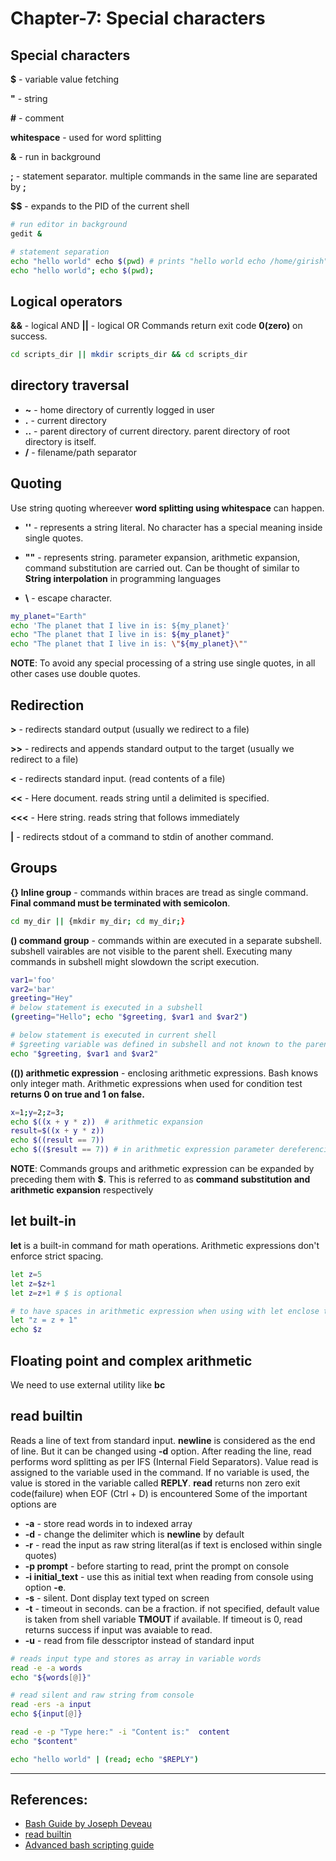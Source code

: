 # Chapter-7: Special characters

## Special characters
**$** - variable value fetching

**"** - string 

**\#** - comment

**whitespace** - used for word splitting

**&** - run in background

**;** - statement separator. multiple commands in the same line are separated by **;**

**$$** - expands to the PID of the current shell

```bash
# run editor in background
gedit &

# statement separation
echo "hello world" echo $(pwd) # prints "hello world echo /home/girish"
echo "hello world"; echo $(pwd);
```

## Logical operators
**&&** - logical AND
**||** - logical OR
Commands return exit code **0(zero)** on success.
```Bash
cd scripts_dir || mkdir scripts_dir && cd scripts_dir
```

## directory traversal
* **~** - home directory of currently logged in user
* **.** - current directory
* **..** - parent directory of current directory. parent directory of root directory is itself.
* **/** - filename/path separator

## Quoting
Use string quoting whereever **word splitting using whitespace** can happen.

* **''** - represents a string literal. No character has a special meaning inside single quotes.

* **""** - represents string. parameter expansion, arithmetic expansion, command substitution are carried out. Can be thought of similar to **String interpolation** in programming languages

* **\\** - escape character. 
```Bash
my_planet="Earth"
echo 'The planet that I live in is: ${my_planet}'
echo "The planet that I live in is: ${my_planet}"
echo "The planet that I live in is: \"${my_planet}\""
```

**NOTE**: To avoid any special processing of a string use single quotes, in all other cases use double quotes. 

## Redirection
**>** - redirects standard output (usually we redirect to a file)

**>>** - redirects and appends standard output to the target (usually we redirect to a file)

**<** - redirects standard input. (read contents of a file)

**<<** - Here document. reads string until a delimited is specified.

**<<<** - Here string. reads string that follows immediately

**|** - redirects stdout of a command to stdin of another command.


## Groups
**{} Inline group**  - commands within braces are tread as single command. **Final command must be terminated with semicolon**.
```bash
cd my_dir || {mkdir my_dir; cd my_dir;}
```

**() command group** - commands within are executed in a separate subshell. subshell vairables are not visible to the parent shell. Executing many commands in subshell might slowdown the script execution.
```bash
var1='foo'
var2='bar'
greeting="Hey"
# below statement is executed in a subshell
(greeting="Hello"; echo "$greeting, $var1 and $var2")

# below statement is executed in current shell
# $greeting variable was defined in subshell and not known to the parent shell.
echo "$greeting, $var1 and $var2"
```

**(()) arithmetic expression** - enclosing arithmetic expressions. Bash knows only integer math. Arithmetic expressions when used for condition test **returns 0 on true and 1 on false.**
```bash
x=1;y=2;z=3;
echo $((x + y * z))  # arithmetic expansion
result=$((x + y * z))
echo $((result == 7))
echo $(($result == 7)) # in arithmetic expression parameter dereferencing($) is optional
```

**NOTE**: Commands groups and arithmetic expression can be expanded by preceding them with **$**. This is referred to as **command substitution and arithmetic expansion** respectively

## let built-in
**let** is a built-in command for math operations.
Arithmetic expressions don't enforce strict spacing. 
```Bash
let z=5
let z=$z+1
let z=z+1 # $ is optional

# to have spaces in arithmetic expression when using with let enclose the expression in double quotes.
let "z = z + 1"
echo $z
```

## Floating point and complex arithmetic
We need to use external utility like **bc**


## read builtin
Reads a line of text from standard input. **newline** is considered as the end of line. But it can be changed using **-d** option. After reading the line, read performs word splitting as per IFS (Internal Field Separators). Value read is assigned to the variable used in the command. If no variable is used, the value is stored in the variable called **REPLY**. 
**read** returns non zero exit code(failure) when EOF (Ctrl + D) is encountered
Some of the important options are

* **-a** - store read words in to indexed array
* **-d** - change the delimiter which is **newline** by default
* **-r** - read the input as raw string literal(as if text is enclosed within single quotes)
* **-p prompt** - before starting to read, print the prompt on console
* **-i initial_text** - use this as initial text when reading from console using option **-e**. 
* **-s** - silent. Dont display text typed on screen
* **-t** - timeout in seconds. can be a fraction. if not specified, default value is taken from shell variable **TMOUT** if available. If timeout is 0, read returns success if input was avaiable to read.
* **-u** - read from file desscriptor instead of standard input


```Bash
# reads input type and stores as array in variable words
read -e -a words
echo "${words[@]}"

# read silent and raw string from console
read -ers -a input
echo ${input[@]}

read -e -p "Type here:" -i "Content is:"  content
echo "$content"

echo "hello world" | (read; echo "$REPLY")
```

---

## References:
* [Bash Guide by Joseph Deveau](https://www.amazon.in/BASH-Guide-Joseph-DeVeau-ebook/dp/B01F8AZ1LE/ref=sr_1_4?keywords=bash&qid=1564983319&s=digital-text&sr=1-4)
* [read builtin](https://www.computerhope.com/unix/bash/read.htm)
* [Advanced bash scripting guide](https://www.tldp.org/LDP/abs/html/arithexp.html)